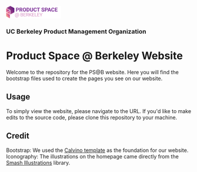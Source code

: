 <img src="https://github.com/calproductspace/website/blob/main/assets/img/logo/logo.png" width=150>

### UC Berkeley Product Management Organization

# Product Space @ Berkeley Website
Welcome to the repository for the PS@B website. Here you will find the bootstrap files used to create the pages you see on our website. 

## Usage
To simply view the website, please navigate to the URL. If you'd like to make edits to the source code, please clone this repository to your machine.

## Credit

Bootstrap: We used the [Calvino template](https://colorlib.com/wp/template/calvino/) as the foundation for our website. 
Iconography: The illustrations on the homepage came directly from the [Smash Illustrations](https://usesmash.com/) library.
